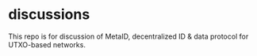 # discussions
This repo is for discussion of MetaID, decentralized ID & data protocol for UTXO-based networks.
